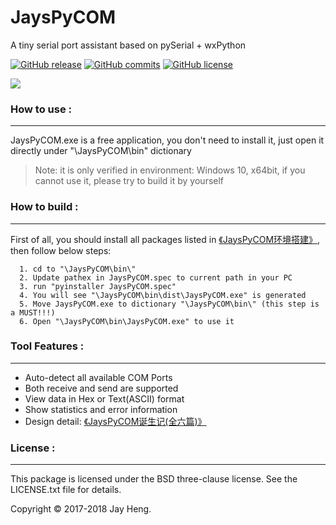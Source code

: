 # JaysPyCOM
A tiny serial port assistant based on pySerial + wxPython

[![GitHub release](https://img.shields.io/github/release/JayHeng/JaysPyCOM.svg)](https://github.com/JayHeng/JaysPyCOM/releases/latest) [![GitHub commits](https://img.shields.io/github/commits-since/JayHeng/JaysPyCOM/v1.0.0.svg)](https://github.com/JayHeng/JaysPyCOM/compare/v1.0.0...master) [![GitHub license](https://img.shields.io/github/license/JayHeng/JaysPyCOM.svg)](https://github.com/JayHeng/JaysPyCOM/blob/master/LICENSE.txt)

<img src="http://henjay724.com/image/cnblogs/JaysPyCOM_overview.png" style="zoom:100%" />

### How to use :
********************
JaysPyCOM.exe is a free application, you don't need to install it, just open it directly under "\JaysPyCOM\bin\" dictionary
> Note: it is only verified in environment: Windows 10, x64bit, if you cannot use it, please try to build it by yourself

### How to build :
********************
First of all, you should install all packages listed in [《JaysPyCOM环境搭建》](http://www.cnblogs.com/henjay724/p/9416049.html), then follow below steps:
```text
  1. cd to "\JaysPyCOM\bin\"
  2. Update pathex in JaysPyCOM.spec to current path in your PC
  3. run "pyinstaller JaysPyCOM.spec"
  4. You will see "\JaysPyCOM\bin\dist\JaysPyCOM.exe" is generated
  5. Move JaysPyCOM.exe to dictionary "\JaysPyCOM\bin\" (this step is a MUST!!!)
  6. Open "\JaysPyCOM\bin\JaysPyCOM.exe" to use it
```

### Tool Features :
********************
* Auto-detect all available COM Ports
* Both receive and send are supported
* View data in Hex or Text(ASCII) format
* Show statistics and error information
* Design detail: [《JaysPyCOM诞生记(全六篇)》](https://www.cnblogs.com/henjay724/p/9416096.html)

### License :
********************
This package is licensed under the BSD three-clause license. See the LICENSE.txt file for details.

Copyright © 2017-2018 Jay Heng.